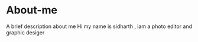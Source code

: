 # About-me
A brief description about me
Hi my name is sidharth , iam a photo editor and graphic desiger  

